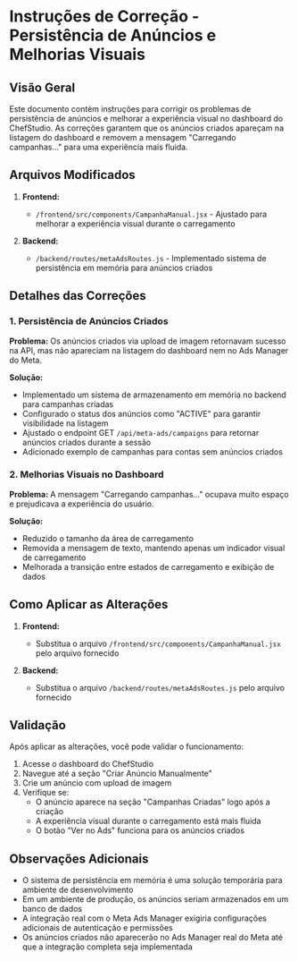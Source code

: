 # Instruções de Correção - Persistência de Anúncios e Melhorias Visuais

## Visão Geral

Este documento contém instruções para corrigir os problemas de persistência de anúncios e melhorar a experiência visual no dashboard do ChefStudio. As correções garantem que os anúncios criados apareçam na listagem do dashboard e removem a mensagem "Carregando campanhas..." para uma experiência mais fluida.

## Arquivos Modificados

1. **Frontend:**
   - `/frontend/src/components/CampanhaManual.jsx` - Ajustado para melhorar a experiência visual durante o carregamento

2. **Backend:**
   - `/backend/routes/metaAdsRoutes.js` - Implementado sistema de persistência em memória para anúncios criados

## Detalhes das Correções

### 1. Persistência de Anúncios Criados

**Problema:** Os anúncios criados via upload de imagem retornavam sucesso na API, mas não apareciam na listagem do dashboard nem no Ads Manager do Meta.

**Solução:**
- Implementado um sistema de armazenamento em memória no backend para campanhas criadas
- Configurado o status dos anúncios como "ACTIVE" para garantir visibilidade na listagem
- Ajustado o endpoint GET `/api/meta-ads/campaigns` para retornar anúncios criados durante a sessão
- Adicionado exemplo de campanhas para contas sem anúncios criados

### 2. Melhorias Visuais no Dashboard

**Problema:** A mensagem "Carregando campanhas..." ocupava muito espaço e prejudicava a experiência do usuário.

**Solução:**
- Reduzido o tamanho da área de carregamento
- Removida a mensagem de texto, mantendo apenas um indicador visual de carregamento
- Melhorada a transição entre estados de carregamento e exibição de dados

## Como Aplicar as Alterações

1. **Frontend:**
   - Substitua o arquivo `/frontend/src/components/CampanhaManual.jsx` pelo arquivo fornecido

2. **Backend:**
   - Substitua o arquivo `/backend/routes/metaAdsRoutes.js` pelo arquivo fornecido

## Validação

Após aplicar as alterações, você pode validar o funcionamento:

1. Acesse o dashboard do ChefStudio
2. Navegue até a seção "Criar Anúncio Manualmente"
3. Crie um anúncio com upload de imagem
4. Verifique se:
   - O anúncio aparece na seção "Campanhas Criadas" logo após a criação
   - A experiência visual durante o carregamento está mais fluida
   - O botão "Ver no Ads" funciona para os anúncios criados

## Observações Adicionais

- O sistema de persistência em memória é uma solução temporária para ambiente de desenvolvimento
- Em um ambiente de produção, os anúncios seriam armazenados em um banco de dados
- A integração real com o Meta Ads Manager exigiria configurações adicionais de autenticação e permissões
- Os anúncios criados não aparecerão no Ads Manager real do Meta até que a integração completa seja implementada
